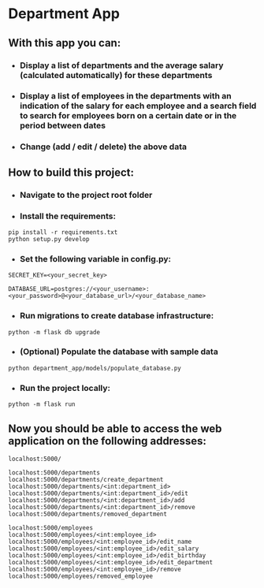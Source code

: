 # Department App

## With this app you can:

- ### Display a list of departments and the average salary (calculated automatically) for these departments

- ### Display a list of employees in the departments with an indication of the salary for each employee and a search field to search for employees born on a certain date or in the period between dates

- ### Change (add / edit / delete) the above data

## How to build this project:

- ### Navigate to the project root folder

- ### Install the requirements:

```
pip install -r requirements.txt
python setup.py develop
```

- ### Set the following variable in config.py:

```
SECRET_KEY=<your_secret_key>

DATABASE_URL=postgres://<your_username>:<your_password>@<your_database_url>/<your_database_name>
```

- ### Run migrations to create database infrastructure:

```
python -m flask db upgrade
```

- ### (Optional) Populate the database with sample data

```
python department_app/models/populate_database.py
```

- ### Run the project locally:

```
python -m flask run
```

## Now you should be able to access the web application on the following addresses:


```
localhost:5000/

localhost:5000/departments
localhost:5000/departments/create_department
localhost:5000/departments/<int:department_id>
localhost:5000/departments/<int:department_id>/edit
localhost:5000/departments/<int:department_id>/add
localhost:5000/departments/<int:department_id>/remove
localhost:5000/departments/removed_department

localhost:5000/employees
localhost:5000/employees/<int:employee_id>
localhost:5000/employees/<int:employee_id>/edit_name
localhost:5000/employees/<int:employee_id>/edit_salary
localhost:5000/employees/<int:employee_id>/edit_birthday
localhost:5000/employees/<int:employee_id>/edit_department
localhost:5000/employees/<int:employee_id>/remove
localhost:5000/employees/removed_employee